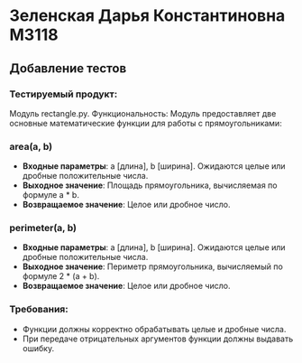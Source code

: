 # Зеленская Дарья Константиновна **М3118**
## Добавление тестов
### Тестируемый продукт: 
Модуль rectangle.py. Функциональность: Модуль предоставляет две основные математические функции для работы с прямоугольниками:
### area(a, b)
- **Входные параметры**: a [длина], b [ширина]. Ожидаются целые или дробные положительные числа.
- **Выходное значение**: Площадь прямоугольника, вычисляемая по формуле a * b.
- **Возвращаемое значение**: Целое или дробное число.
### perimeter(a, b)
- **Входные параметры**: a [длина], b [ширина]. Ожидаются целые или дробные положительные числа.
- **Выходное значение**: Периметр прямоугольника, вычисляемый по формуле 2 * (a + b).
- **Возвращаемое значение**: Целое или дробное число.
### Требования:
- Функции должны корректно обрабатывать целые и дробные числа.
- При передаче отрицательных аргументов функции должны выдавать ошибку.
